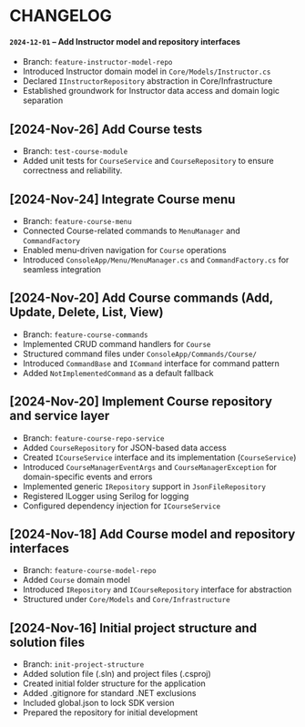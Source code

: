 # CHANGELOG


#### `2024-12-01` – **Add Instructor model and repository interfaces**
- Branch: `feature-instructor-model-repo`
- Introduced Instructor domain model in `Core/Models/Instructor.cs` 
- Declared `IInstructorRepository` abstraction in Core/Infrastructure  
- Established groundwork for Instructor data access and domain logic separation


## [2024-Nov-26] **Add Course tests**
- Branch: `test-course-module`
- Added unit tests for `CourseService` and `CourseRepository` to ensure correctness and reliability.

## [2024-Nov-24] **Integrate Course menu**
- Branch: `feature-course-menu`
- Connected Course-related commands to `MenuManager` and `CommandFactory`
- Enabled menu-driven navigation for `Course` operations
- Introduced `ConsoleApp/Menu/MenuManager.cs` and `CommandFactory.cs` for seamless integration

## [2024-Nov-20] **Add Course commands (Add, Update, Delete, List, View)**
- Branch: `feature-course-commands`
- Implemented CRUD command handlers for `Course`
- Structured command files under `ConsoleApp/Commands/Course/`
- Introduced `CommandBase` and `ICommand` interface for command pattern
- Added `NotImplementedCommand` as a default fallback

## [2024-Nov-20] **Implement Course repository and service layer**
- Branch: `feature-course-repo-service`
- Added `CourseRepository` for JSON-based data access
- Created `ICourseService` interface and its implementation (`CourseService`)
- Introduced `CourseManagerEventArgs` and `CourseManagerException` for domain-specific events and errors
- Implemented generic `IRepository` support in `JsonFileRepository`
- Registered ILogger using Serilog for logging
- Configured dependency injection for `ICourseService`

## [2024-Nov-18] **Add Course model and repository interfaces**
- Branch: `feature-course-model-repo`
- Added `Course` domain model
- Introduced `IRepository` and `ICourseRepository` interface for abstraction
- Structured under `Core/Models` and `Core/Infrastructure`

## [2024-Nov-16] **Initial project structure and solution files**
- Branch: `init-project-structure`
- Added solution file (.sln) and project files (.csproj)
- Created initial folder structure for the application
- Added .gitignore for standard .NET exclusions
- Included global.json to lock SDK version
- Prepared the repository for initial development